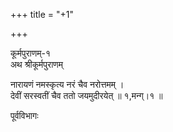 +++
title = "+1"

+++



  
  


कूर्मपुराणम्-१  
अथ श्रीकूर्मपुराणम्  

नारायणं नमस्कृत्य नरं चैव नरोत्तमम् ।  
देवीं सरस्वतीं चैव ततो जयमुदीरयेत् ॥ १,मन्ग्।१ ॥


पूर्वविभागः  
